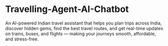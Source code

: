 # Travelling-Agent-AI-Chatbot
An AI-powered Indian travel assistant that helps you plan trips across India, discover hidden gems, find the best travel routes, and get real-time updates on trains, buses, and flights — making your journeys smooth, affordable, and stress-free.
